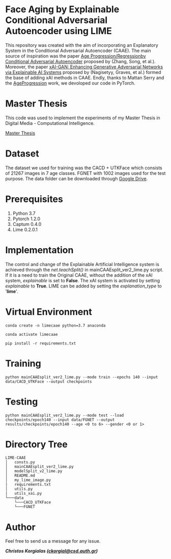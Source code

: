# Face Aging by Explainable Conditional Adversarial Autoencoder using LIME

This repository was created with the aim of incorporating an Explanatory System in the Conditional Adversarial Autoencoder (CAAE). The main source of inspiration was the paper [Age Progression/Regressionby Conditional Adversarial Autoencoder](https://openaccess.thecvf.com/content_cvpr_2017/html/Zhang_Age_ProgressionRegression_by_CVPR_2017_paper.html) proposed by (Zhang, Song, et al.). Moreover, the paper [xAI-GAN: Enhancing Generative Adversarial Networks via Explainable AI Systems](https://arxiv.org/abs/2002.10438) proposed by (Nagisetyy, Graves, et al.) formed the base of adding xAI methods in CAAE. Endly, thanks to Mattan Serry and the [AgeProgression](https://github.com/mattans/AgeProgression) work, we devoloped our code in PyTorch.

# Master Thesis

This code was used to implement the experiments of my Master Thesis in Digital Media - Computational Intelligence.

[Master Thesis](https://ikee.lib.auth.gr/record/339989/files/GRI-2022-35536.pdf)

# Dataset

The dataset we used for training was the CACD + UTKFace which consists of 21267 images in 7 age classes. FGNET with 1002 images used for the test purpose. The data folder can be downloaded through [Google Drive](https://drive.google.com/drive/folders/1AvYtsiAiZaO611AMGBK8fSFCqrUlBOOf?usp=sharing).

# Prerequisites

1. Python 3.7
2. Pytorch 1.2.0
3. Captum 0.4.0
4. Lime 0.2.0.1

# Implementation

The control and change of the Explainable Artificial Intelligence system is achieved through the *net.teachSplit()* in mainCAAEsplit_ver2_lime.py script. If it is a need to train the Original CAAE, without the addition of the xAI system, *explainable* is set to **False**. The xAI system is activated by setting *explainable* to **True**. LIME can be added by setting the *explanation_type* to '**lime**'.

# Virtual Environment

```shell
conda create -n limecaae python=3.7 anaconda
```

```shell
conda activate limecaae
```

```shell
pip install -r requirements.txt
```

# Training

```shell
python mainCAAEsplit_ver2_lime.py --mode train --epochs 140 --input data/CACD_UTKFace --output checkpoints
```
# Testing 

```shell
python mainCAAEsplit_ver2_lime.py --mode test --load checkpoints/epoch140 --input data/FGNET --output results/checkpoints/epoch140 --age <0 to 6> --gender <0 or 1>
```

# Directory Tree
```
LIME-CAAE   
│   consts.py  
│   mainCAAEsplit_ver2_lime.py  
│   modelSplit_v2_lime.py   
│   README.md
│   my_lime_image.py
|   requirements.txt
│   utils.py
|   utils_xai.py
└───data
    └───CACD_UTKFace
    └───FGNET
```

# Author

Feel free to send us a message for any issue.

***Christos Korgialas (ckorgial@csd.auth.gr)***
